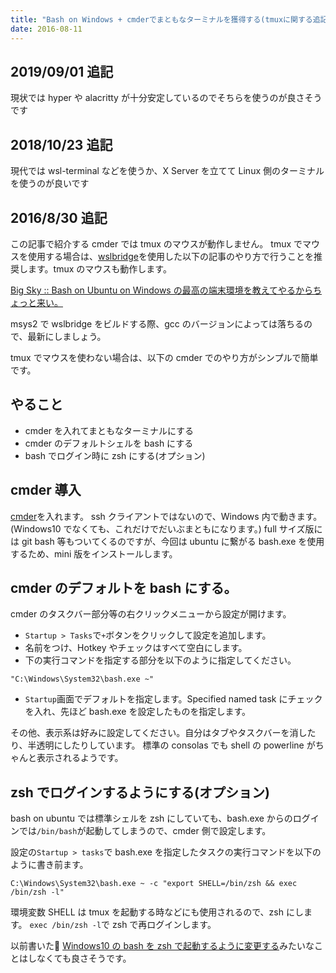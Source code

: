 ```yaml
---
title: "Bash on Windows + cmderでまともなターミナルを獲得する(tmuxに関する追記有り)"
date: 2016-08-11
---
```


## 2019/09/01 追記

現状では hyper や alacritty が十分安定しているのでそちらを使うのが良さそうです

## 2018/10/23 追記

現代では wsl-terminal などを使うか、X Server を立てて Linux 側のターミナルを使うのが良いです

## 2016/8/30 追記

この記事で紹介する cmder では tmux のマウスが動作しません。
tmux でマウスを使用する場合は、[wslbridge](https://github.com/rprichard/wslbridge)を使用した以下の記事のやり方で行うことを推奨します。tmux のマウスも動作します。

[Big Sky :: Bash on Ubuntu on Windows の最高の端末環境を教えてやるからちょっと来い。](http://mattn.kaoriya.net/software/bow/20160824234928.htm)

msys2 で wslbridge をビルドする際、gcc のバージョンによっては落ちるので、最新にしましょう。

tmux でマウスを使わない場合は、以下の cmder でのやり方がシンプルで簡単です。

## やること

- cmder を入れてまともなターミナルにする
- cmder のデフォルトシェルを bash にする
- bash でログイン時に zsh にする(オプション)

## cmder 導入

[cmder](http://cmder.net/)を入れます。
ssh クライアントではないので、Windows 内で動きます。
(Windows10 でなくても、これだけでだいぶまともになります。)
full サイズ版には git bash 等もついてくるのですが、今回は ubuntu に繋がる bash.exe を使用するため、mini 版をインストールします。

## cmder のデフォルトを bash にする。

cmder のタスクバー部分等の右クリックメニューから設定が開けます。

- `Startup > Tasks`で`+`ボタンをクリックして設定を追加します。
- 名前をつけ、Hotkey やチェックはすべて空白にします。
- 下の実行コマンドを指定する部分を以下のように指定してください。

```
"C:\Windows\System32\bash.exe ~"
```

- `Startup`画面でデフォルトを指定します。Specified named task にチェックを入れ、先ほど bash.exe を設定したものを指定します。

その他、表示系は好みに設定してください。自分はタブやタスクバーを消したり、半透明にしたりしています。
標準の consolas でも shell の powerline がちゃんと表示されるようです。

## zsh でログインするようにする(オプション)

bash on ubuntu では標準シェルを zsh にしていても、bash.exe からのログインでは`/bin/bash`が起動してしまうので、cmder 側で設定します。

設定の`Startup > tasks`で bash.exe を指定したタスクの実行コマンドを以下のように書き前ます。

```
C:\Windows\System32\bash.exe ~ -c "export SHELL=/bin/zsh && exec /bin/zsh -l"
```

環境変数 SHELL は tmux を起動する時などにも使用されるので、zsh にします。
`exec /bin/zsh -l`で zsh で再ログインします。

以前書いた:link: [Windows10 の bash を zsh で起動するように変更する](http://qiita.com/yutaszk/items/ca0425456b5027d2ee0e)みたいなことはしなくても良さそうです。
